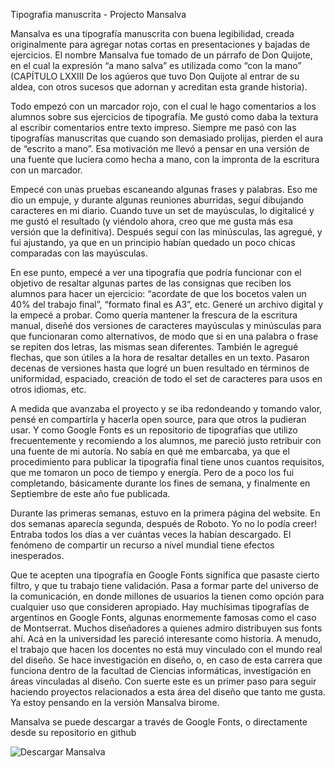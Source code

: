 Tipografia manuscrita - Projecto Mansalva

Mansalva es una tipografía manuscrita con buena legibilidad, creada originalmente para agregar notas cortas en presentaciones y bajadas de ejercicios. El nombre Mansalva fue tomado de un párrafo de Don Quijote, en el cual la expresión “a mano salva” es utilizada como “con la mano” (CAPÍTULO LXXIII De los agúeros que tuvo Don Quijote al entrar de su aldea, con otros sucesos que adornan y acreditan esta grande historia).
 
Todo empezó con un marcador rojo, con el cual le hago comentarios a los alumnos sobre sus ejercicios de tipografía. Me gustó como daba la textura al escribir comentarios entre texto impreso. Siempre me pasó con las tipografías manuscritas que cuando son demasiado prolijas, pierden el aura de “escrito a mano”. Esa motivación me llevó a pensar en una versión de una fuente que luciera como hecha a mano, con la impronta de la escritura con un marcador.
 
Empecé con unas pruebas escaneando algunas frases y palabras. Eso me dio un empuje, y durante algunas reuniones aburridas, seguí dibujando caracteres en mi diario. Cuando tuve un set de mayúsculas, lo digitalicé y me gustó el resultado (y viéndolo ahora, creo que me gusta más esa versión que la definitiva). Después seguí con las minúsculas, las agregué, y fui ajustando, ya que en un principio habían quedado un poco chicas comparadas con las mayúsculas.
 
En ese punto, empecé a ver una tipografía que podría funcionar con el objetivo de resaltar algunas partes de las consignas que reciben los alumnos para hacer un ejercicio: “acordate de que los bocetos valen un 40% del trabajo final”, “formato final es A3”, etc. Generé un archivo digital y la empecé a probar. Como quería mantener la frescura de la escritura manual, diseñé dos versiones de caracteres mayúsculas y minúsculas para que funcionaran como alternativos, de modo que si en una palabra o frase se repiten dos letras, las mismas sean diferentes. También le agregué flechas, que son útiles a la hora de resaltar detalles en un texto. Pasaron decenas de versiones hasta que logré un buen resultado en términos de uniformidad, espaciado, creación de todo el set de caracteres para usos en otros idiomas, etc.
 
A medida que avanzaba el proyecto y se iba redondeando y tomando valor, pensé en compartirla y hacerla open source, para que otros la pudieran usar. Y como Google Fonts es un repositorio de tipografías que utilizo frecuentemente y recomiendo a los alumnos, me pareció justo retribuir con una fuente de mi autoría. No sabía en qué me embarcaba, ya que el procedimiento para publicar la tipografía final tiene unos cuantos requisitos, que me tomaron un poco de tiempo y energía. Pero de a poco los fui completando, básicamente durante los fines de semana, y finalmente en Septiembre de este año fue publicada.
 
Durante las primeras semanas, estuvo en la primera página del website. En dos semanas aparecía segunda, después de Roboto. Yo no lo podía creer! Entraba todos los días a ver cuántas veces la habían descargado. El fenómeno de compartir un recurso a nivel mundial tiene efectos inesperados.
 
Que te acepten una tipografía en Google Fonts significa que pasaste cierto filtro, y que tu trabajo tiene validación. Pasa a formar parte del universo de la comunicación, en donde millones de usuarios la tienen como opción para cualquier uso que consideren apropiado. Hay muchísimas tipografías de argentinos en Google Fonts, algunas enormemente famosas como el caso de Montserrat. Muchos diseñadores a quienes admiro distribuyen sus fonts ahí. Acá en la universidad les pareció interesante como historia. A menudo, el trabajo que hacen los docentes no está muy vinculado con el mundo real del diseño. Se hace investigación en diseño, o, en caso de esta carrera que funciona dentro de la facultad de Ciencias informáticas, investigación en áreas vinculadas al diseño. Con suerte este es un primer paso para seguir haciendo proyectos relacionados a esta área del diseño que tanto me gusta. Ya estoy pensando en la versión Mansalva birome.
 
Mansalva se puede descargar a través de Google Fonts, o directamente desde su repositorio en github

![Descargar Mansalva](https://github.com/carolinashort/mansalva)
 

